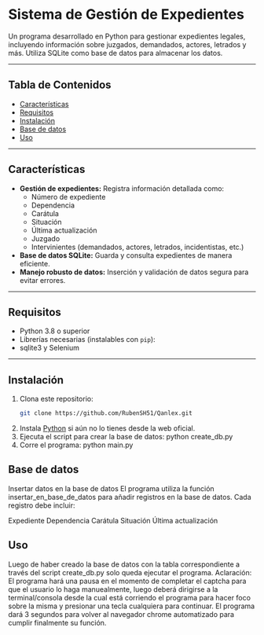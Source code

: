 # Sistema de Gestión de Expedientes

Un programa desarrollado en Python para gestionar expedientes legales, incluyendo información sobre juzgados, demandados, actores, letrados y más. Utiliza SQLite como base de datos para almacenar los datos.

---

## Tabla de Contenidos
- [Características](#características)
- [Requisitos](#requisitos)
- [Instalación](#instalación)
- [Base de datos](#bd)
- [Uso](#uso)

---

## Características
- **Gestión de expedientes:** Registra información detallada como:
  - Número de expediente
  - Dependencia
  - Carátula
  - Situación
  - Última actualización
  - Juzgado
  - Intervinientes (demandados, actores, letrados, incidentistas, etc.)
- **Base de datos SQLite:** Guarda y consulta expedientes de manera eficiente.
- **Manejo robusto de datos:** Inserción y validación de datos segura para evitar errores.

---

## Requisitos
- Python 3.8 o superior
- Librerías necesarias (instalables con `pip`):
- sqlite3 y Selenium

---

## Instalación
1. Clona este repositorio:
   ```bash
   git clone https://github.com/RubenSH51/Qanlex.git
2. Instala [Python](https://www.python.org/downloads/) si aún no lo tienes desde la web oficial.
3. Ejecuta el script para crear la base de datos: python create_db.py
4. Corre el programa:  python main.py


## Base de datos

Insertar datos en la base de datos
El programa utiliza la función insertar_en_base_de_datos para añadir registros en la base de datos. Cada registro debe incluir:

Expediente
Dependencia
Carátula
Situación
Última actualización


## Uso

Luego de haber creado la base de datos con la tabla correspondiente a través del script create_db.py solo queda ejecutar el programa.
Aclaración: El programa hará una pausa en el momento de completar el captcha para que el usuario lo haga manuealmente, luego deberá dirigirse
a la terminal/consola desde la cual está corriendo el programa para hacer foco sobre la misma y presionar una tecla cualquiera para continuar.
El programa dará 3 segundos para volver al navegador chrome automatizado para cumplir finalmente su función.


